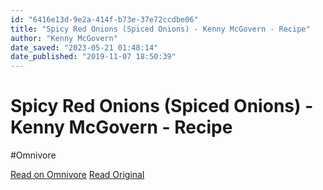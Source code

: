 ```yaml
---
id: "6416e13d-9e2a-414f-b73e-37e72ccdbe06"
title: "Spicy Red Onions (Spiced Onions) - Kenny McGovern - Recipe"
author: "Kenny McGovern"
date_saved: "2023-05-21 01:48:14"
date_published: "2019-11-07 18:50:39"
---
```


# Spicy Red Onions (Spiced Onions) - Kenny McGovern - Recipe
#Omnivore

[Read on Omnivore](https://omnivore.app/me/spicy-red-onions-spiced-onions-kenny-mc-govern-recipe-1883bc742e5)
[Read Original](https://kennymcgovern.com/spicy-red-onions)

